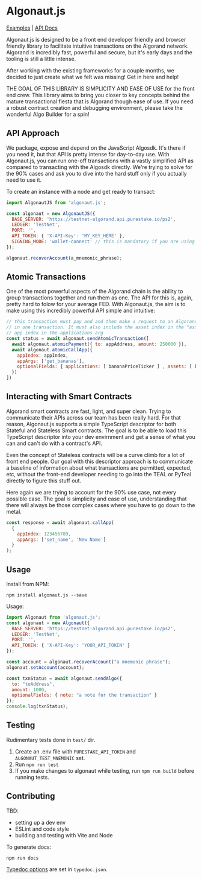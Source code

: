 # Algonaut.js

[Examples](https://thencc.github.io/algonautjs/examples/) | [API Docs](https://thencc.github.io/algonautjs/docs/classes/default.html)

Algonaut.js is designed to be a front end developer friendly and browser friendly library to facilitate intuitive transactions on the Algorand network.  Algorand is incredibly fast, powerful and secure, but it's early days and the tooling is still a little intense.

After working with the existing frameworks for a couple months, we decided to just create what we felt was missing!  Get in here and help!

THE GOAL OF THIS LIBRARY IS SIMPLICITY AND EASE OF USE for the front end crew.  This library aims to bring you closer to key concepts behind the mature transactional fiesta that is Algorand though ease of use.  If you need a robust contract creation and debugging environment, please take the wonderful Algo Builder for a spin!

## API Approach

We package, expose and depend on the JavaScript Algosdk.  It's there if you need it, but that API is pretty intense for day-to-day use.  With Algonaut.js, you can run one-off transactions with a vastly simplified API as compared to transacting with the Algosdk directly.  We're trying to solve for the 90% cases and ask you to dive into the hard stuff only if you actually need to use it.

To create an instance with a node and get ready to transact:

```js
import AlgonautJS from 'algonaut.js';

const algonaut = new AlgonautJS({
  BASE_SERVER: 'https://testnet-algorand.api.purestake.io/ps2',
  LEDGER: 'TestNet',
  PORT: '',
  API_TOKEN: { 'X-API-Key': 'MY_KEY_HERE' },
  SIGNING_MODE: 'wallet-connect' // this is mandatory if you are using WalletConnect!
});

algonaut.recoverAccount(a_mnemonic_phrase);
```

## Atomic Transactions

One of the most powerful aspects of the Algorand chain is the ability to group transactions together and run them as one.  The API for this is, again, pretty hard to folow for your average FED.  With Algonaut.js, the aim is to make using this incredibly powerful API simple and intuitive:

```js
// this transaction must pay and and then make a request to an Algorand Smart Contract
// in one transaction. It must also include the asset index in the "assets" arg and an
// app index in the applications arg
const status = await algonaut.sendAtomicTransaction([
  await algonaut.atomicPayment({ to: appAddress, amount: 250000 }),
  await algonaut.atomicCallApp({
    appIndex: appIndex,
    appArgs: ['get_bananas'],
    optionalFields: { applications: [ bananaPriceTicker ] , assets: [ bananaAsaIndex ]
  })
])
```

## Interacting with Smart Contracts

Algorand smart contracts are fast, light, and super clean.  Trying to communicate their APIs across our team has been really hard.  For that reason, Algonaut.js supports a simple TypeScript descriptor for both Stateful and Stateless Smart contracts.  The goal is to be able to load this TypeScript descriptor into your dev envirnment and get a sense of what you can and can't do with a contract's API.

Even the concept of Stateless contracts will be a curve climb for a lot of front end people.  Our goal with this descriptor approach is to communicate a baseline of information about what transactions are permitted, expected, etc, without the front-end developer needing to go into the TEAL or PyTeal directly to figure this stuff out.

Here again we are trying to account for the 90% use case, not every possible case.  The goal is simplicity and ease of use, understanding that there will always be those complex cases where you have to go down to the metal.

```js
const response = await algonaut.callApp(
  {
    appIndex: 123456789,
    appArgs: ['set_name', 'New Name']
  }
);
 ```

## Usage

Install from NPM:

```npm install algonaut.js --save```

Usage:

```js
import Algonaut from 'algonaut.js';
const algonaut = new Algonaut({
  BASE_SERVER: 'https://testnet-algorand.api.purestake.io/ps2',
  LEDGER: 'TestNet',
  PORT: '',
  API_TOKEN: { 'X-API-Key': 'YOUR_API_TOKEN' }
});

const account = algonaut.recoverAccount("a mnemonic phrase");
algonaut.setAccount(account);

const txnStatus = await algonaut.sendAlgo({
  to: "toAddress",
  amount: 1000,
  optionalFields: { note: "a note for the transaction" }
});
console.log(txnStatus);
```

## Testing

Rudimentary tests done in `test/` dir.

1. Create an .env file with `PURESTAKE_API_TOKEN` and `ALGONAUT_TEST_MNEMONIC` set.
2. Run `npm run test`
3. If you make changes to algonaut while testing, run `npm run build` before running tests.

## Contributing

TBD:

- setting up a dev env
- ESLint and code style
- building and testing with Vite and Node

To generate docs:

```npm run docs```

[Typedoc options](https://typedoc.org/guides/options/) are set in `typedoc.json`.
